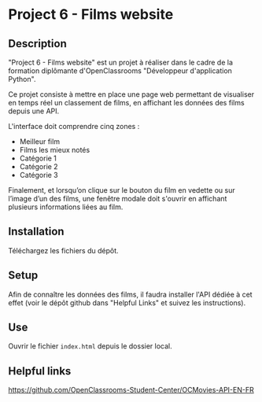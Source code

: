 # Project 6 - Films website

## Description

"Project 6 - Films website" est un projet à réaliser dans le cadre de la formation diplômante d'OpenClassrooms 
"Développeur d'application Python".

Ce projet consiste à mettre en place une page web permettant de visualiser en temps réel un classement de films, 
en affichant les données des films depuis une API.

L'interface doit comprendre cinq zones :
- Meilleur film
- Films les mieux notés
- Catégorie 1
- Catégorie 2 
- Catégorie 3

Finalement, et lorsqu’on clique sur le bouton du film en vedette ou sur l’image d’un des films,
une fenêtre modale doit s'ouvrir en affichant plusieurs informations liées au film.

## Installation

Téléchargez les fichiers du dépôt.

## Setup

Afin de connaître les données des films, il faudra installer l'API dédiée à cet effet
(voir le dépôt github dans "Helpful Links" et suivez les instructions).

## Use

Ouvrir le fichier `index.html` depuis le dossier local.

## Helpful links

https://github.com/OpenClassrooms-Student-Center/OCMovies-API-EN-FR
